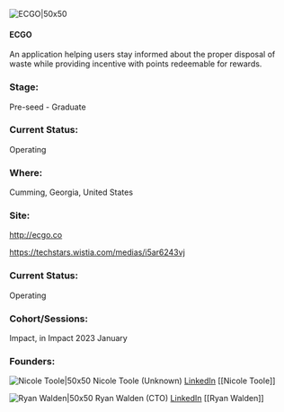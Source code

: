 

![ECGO|50x50](https://apimg.techstars.com/profiles/1674078583578_608501.png)

#### ECGO
An application helping users stay informed about the proper disposal of waste while providing incentive with points redeemable for rewards.

### Stage: 
Pre-seed - Graduate 

### Current Status: 
Operating

### Where:
Cumming, Georgia, United States

### Site:
http://ecgo.co

https://techstars.wistia.com/medias/i5ar6243vj



### Current Status: 
Operating

### Cohort/Sessions: 
Impact, in Impact 2023 January

### Founders: 

![Nicole Toole|50x50]() Nicole Toole (Unknown) [LinkedIn](https://linkedin.com/in/nicole-toole) [[Nicole Toole]]

![Ryan Walden|50x50]() Ryan Walden (CTO) [LinkedIn](https://) [[Ryan Walden]]


